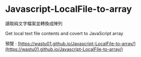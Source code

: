 # Javascript-LocalFile-to-array

 讀取純文字檔案並轉換成陣列

 Get local text file contents and covert to JavaScript array

 預覽 : [https://wastu01.github.io/Javascript-LocalFile-to-array/](https://wastu01.github.io/Javascript-LocalFile-to-array/)

